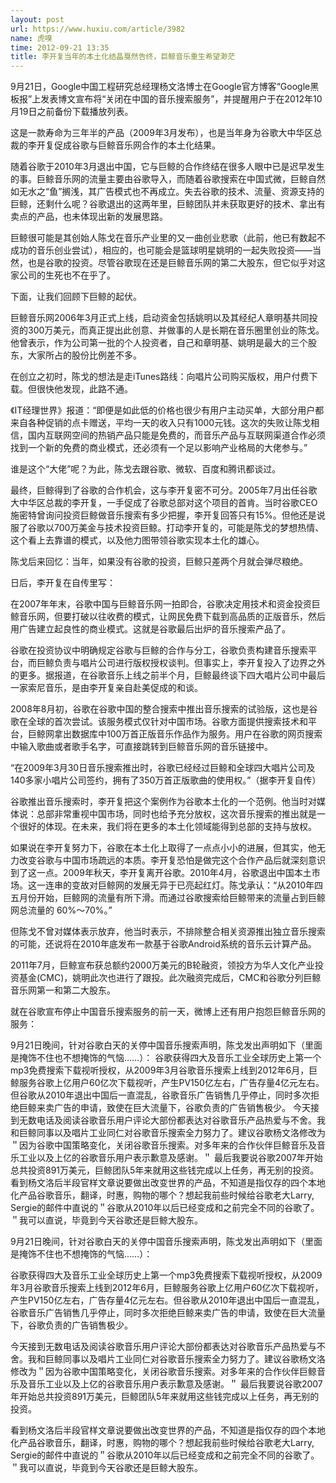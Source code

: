 ```yaml
---
layout: post
url: https://www.huxiu.com/article/3982
name: 虎嗅
time: 2012-09-21 13:35
title: 李开复当年的本土化结晶戛然告终，巨鲸音乐重生希望渺茫
---
```

9月21日，Google中国工程研究总经理杨文洛博士在Google官方博客“Google黑板报”上发表博文宣布将“关闭在中国的音乐搜索服务”，并提醒用户于在2012年10月19日之前备份下载播放列表。

这是一款寿命为三年半的产品（2009年3月发布），也是当年身为谷歌大中华区总裁的李开复促成谷歌与巨鲸音乐网合作的本土化结果。

随着谷歌于2010年3月退出中国，它与巨鲸的合作终结在很多人眼中已是迟早发生的事。巨鲸音乐网的流量主要由谷歌导入，而随着谷歌搜索在中国式微，巨鲸自然如无水之“鱼”搁浅，其广告模式也不再成立。失去谷歌的技术、流量、资源支持的巨鲸，还剩什么呢？谷歌退出的这两年里，巨鲸团队并未获取更好的技术、拿出有卖点的产品，也未体现出新的发展思路。

巨鲸很可能是其创始人陈戈在音乐产业里的又一曲创业悲歌（此前，他已有数起不成功的音乐创业尝试），相应的，也可能会是篮球明星姚明的一起失败投资——当然，也是谷歌的投资。尽管谷歌现在还是巨鲸音乐网的第二大股东，但它似乎对这家公司的生死也不在乎了。

下面，让我们回顾下巨鲸的起伏。

巨鲸音乐网2006年3月正式上线，启动资金包括姚明以及其经纪人章明基共同投资的300万美元，而真正提出此创意、并做事的人是长期在音乐圈里创业的陈戈。他曾表示，作为公司第一批的个人投资者，自己和章明基、姚明是最大的三个股东，大家所占的股份比例差不多。

在创立之初时，陈戈的想法是走iTunes路线：向唱片公司购买版权，用户付费下载。但很快他发现，此路不通。

《IT经理世界》报道：“即便是如此低的价格也很少有用户主动买单，大部分用户都来自各种促销的点卡赠送，平均一天的收入只有1000元钱。这次的失败让陈戈相信，国内互联网空间的热销产品只能是免费的，而音乐产品与互联网渠道合作必须找到一个新的免费的商业模式，还必须有一个足以影响产业格局的大佬参与。”

谁是这个“大佬”呢？为此，陈戈去跟谷歌、微软、百度和腾讯都谈过。

最终，巨鲸得到了谷歌的合作机会，这与李开复密不可分。2005年7月出任谷歌大中华区总裁的李开复，一手促成了谷歌总部对这个项目的首肯。当时谷歌CEO施密特曾询问投资巨鲸做音乐搜索有多少把握，李开复回答只有15%。但他还是说服了谷歌以700万美金与技术投资巨鲸。打动李开复的，可能是陈戈的梦想热情、这个看上去靠谱的模式，以及他力图带领谷歌实现本土化的雄心。

陈戈后来回忆：当年，如果没有谷歌的投资，巨鲸只差两个月就会弹尽粮绝。

日后，李开复在自传里写：

在2007年年末，谷歌中国与巨鲸音乐网一拍即合，谷歌决定用技术和资金投资巨鲸音乐网，但要打破以往收费的模式，让网民免费下载到高品质的正版音乐，然后用广告建立起良性的商业模式。这就是谷歌最后出炉的音乐搜索产品了。

谷歌在投资协议中明确规定谷歌与巨鲸的合作与分工，谷歌负责构建音乐搜索平台，而巨鲸负责与唱片公司进行版权授权谈判。但事实上，李开复投入了边界之外的更多。据报道，在谷歌音乐上线之前半个月，巨鲸最终谈下四大唱片公司中最后一家索尼音乐，是由李开复亲自赴美促成的和谈。

2008年8月初，谷歌在谷歌中国的整合搜索中推出音乐搜索的试验版，这也是谷歌在全球的首次尝试。该服务模式仅针对中国市场。谷歌方面提供搜索技术和平台，巨鲸网拿出数据库中100万首正版音乐作品作为服务。用户在谷歌的网页搜索中输入歌曲或者歌手名字，可直接跳转到巨鲸音乐网的音乐链接中。

“在2009年3月30日音乐搜索推出时，谷歌已经经过巨鲸和全球四大唱片公司及140多家小唱片公司签约，拥有了350万首正版歌曲的使用权。”（据李开复自传）

谷歌推出音乐搜索时，李开复把这个案例作为谷歌本土化的一个范例。他当时对媒体说：总部非常重视中国市场，同时也给予充分放权，这次音乐搜索的推出就是一个很好的体现。在未来，我们将在更多的本土化领域能得到总部的支持与放权。

如果说在李开复努力下，谷歌在本土化上取得了一点点小小的进展，但其实，他无力改变谷歌与中国市场疏远的本质。李开复恐怕是做完这个合作产品后就深刻意识到了这一点。2009年秋天，李开复离开谷歌。2010年4月，谷歌退出中国本土市场。这一连串的变故对巨鲸网的发展无异于已亮起红灯。陈戈承认：“从2010年四五月份开始，巨鲸网的流量有所下滑。而通过谷歌搜索给巨鲸带来的流量占到巨鲸网总流量的 60%～70%。”

但陈戈不曾对媒体表示放弃，他当时表示，不排除整合相关资源推出独立音乐搜索的可能，还说将在2010年底发布一款基于谷歌Android系统的音乐云计算产品。

2011年7月，巨鲸宣布获总额约2000万美元的B轮融资，领投方为华人文化产业投资基金(CMC)，姚明此次也进行了跟投。此次融资完成后，CMC和谷歌分列巨鲸音乐网第一和第二大股东。

就在谷歌宣布停止中国音乐搜索服务的前一天，微博上还有用户抱怨巨鲸音乐网的服务：

9月21日晚间，针对谷歌白天的关停中国音乐搜索声明，陈戈发出声明如下（里面是掩饰不住也不想掩饰的气恼……）： 谷歌获得四大及音乐工业全球历史上第一个mp3免费搜索下载视听授权，从2009年3月谷歌音乐搜索上线到2012年6月，巨鲸服务谷歌上亿用户60亿次下载视听，产生PV150亿左右，广告存量4亿元左右。但谷歌从2010年退出中国后一直混乱，谷歌音乐广告销售几乎停止，同时多次拒绝巨鲸来卖广告的申请，致使在巨大流量下，谷歌负责的广告销售极少。 今天接到无数电话及阅读谷歌音乐用户评论大部份都表达对谷歌音乐产品热爱与不舍。我和巨鲸同事以及唱片工业同仁对谷歌音乐搜索全力努力了。建议谷歌杨文洛修改为＂因为谷歌中国策略变化，关闭谷歌音乐搜索。对多年来的合作伙伴巨鲸音乐及音乐工业以及上亿的谷歌音乐用户表示歉意及感谢。＂ 最后我要说谷歌2007年开始总共投资891万美元，巨鲸团队5年来就用这些钱完成以上任务，再无别的投资。 看到杨文洛后半段官样文章说要做出改变世界的产品，不知道是指仅存的四个本地化产品谷歌音乐，翻译，时惠，购物的哪个？想起我前些时候给谷歌老大Larry, Sergie的邮件中直说的＂谷歌从2010年以后已经变成和之前完全不同的谷歌了。＂我可以直说，毕竟到今天谷歌还是巨鲸大股东。

9月21日晚间，针对谷歌白天的关停中国音乐搜索声明，陈戈发出声明如下（里面是掩饰不住也不想掩饰的气恼……）：

谷歌获得四大及音乐工业全球历史上第一个mp3免费搜索下载视听授权，从2009年3月谷歌音乐搜索上线到2012年6月，巨鲸服务谷歌上亿用户60亿次下载视听，产生PV150亿左右，广告存量4亿元左右。但谷歌从2010年退出中国后一直混乱，谷歌音乐广告销售几乎停止，同时多次拒绝巨鲸来卖广告的申请，致使在巨大流量下，谷歌负责的广告销售极少。

今天接到无数电话及阅读谷歌音乐用户评论大部份都表达对谷歌音乐产品热爱与不舍。我和巨鲸同事以及唱片工业同仁对谷歌音乐搜索全力努力了。建议谷歌杨文洛修改为＂因为谷歌中国策略变化，关闭谷歌音乐搜索。对多年来的合作伙伴巨鲸音乐及音乐工业以及上亿的谷歌音乐用户表示歉意及感谢。＂ 最后我要说谷歌2007年开始总共投资891万美元，巨鲸团队5年来就用这些钱完成以上任务，再无别的投资。

看到杨文洛后半段官样文章说要做出改变世界的产品，不知道是指仅存的四个本地化产品谷歌音乐，翻译，时惠，购物的哪个？想起我前些时候给谷歌老大Larry, Sergie的邮件中直说的＂谷歌从2010年以后已经变成和之前完全不同的谷歌了。＂我可以直说，毕竟到今天谷歌还是巨鲸大股东。

